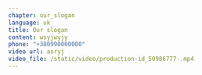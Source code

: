 ```yaml
---
chapter: our_slogan
language: uk
title: Our slogan
content: w﻿syjwyjy
phone: "+380990000000"
video url: asryj
video_file: /static/video/production-id_50986777-.mp4
---
```

